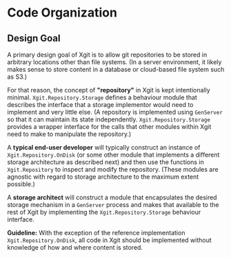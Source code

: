 # Code Organization

## Design Goal

A primary design goal of Xgit is to allow git repositories to be stored in
arbitrary locations other than file systems. (In a server environment, it likely
makes sense to store content in a database or cloud-based file system such as S3.)

For that reason, the concept of **"repository"** in Xgit is kept intentionally
minimal. `Xgit.Repository.Storage` defines a behaviour module that describes the interface
that a storage implementor would need to implement and very little else. (A repository
is implemented using `GenServer` so that it can maintain its state independently.
`Xgit.Repository.Storage` provides a wrapper interface for the calls that other modules
within Xgit need to make to manipulate the repository.)

A **typical end-user developer** will typically construct an instance of `Xgit.Repository.OnDisk`
(or some other module that implements a different storage architecture as described
next) and then use the functions in `Xgit.Repository` to inspect and modify the repository.
(These modules are agnostic with regard to storage architecture to the maximum
extent possible.)

A **storage architect** will construct a module that encapsulates the desired storage mechanism
in a `GenServer` process and makes that available to the rest of Xgit by implementing
the `Xgit.Repository.Storage` behaviour interface.

**Guideline:** With the exception of the reference implementation `Xgit.Repository.OnDisk`,
all code in Xgit should be implemented without knowledge of how and where content is stored.
